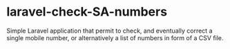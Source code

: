 # laravel-check-SA-numbers
Simple Laravel application that permit to check, and eventually correct a single mobile number, or alternatively a list of numbers  in form of a CSV file.
